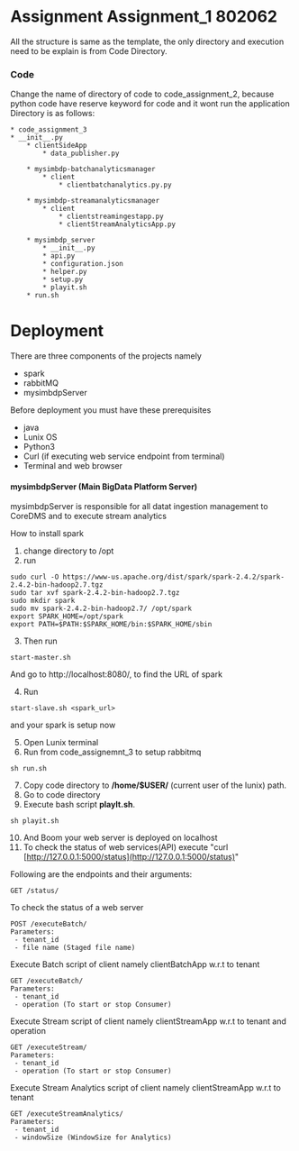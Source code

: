 # Assignment Assignment_1  802062

All the structure is same as the template, the only directory and execution need to be explain is from Code Directory.


### Code

Change the name of directory of code to code_assignment_2, because python code have reserve keyword for code and it wont run the application
Directory is as follows:

````
* code_assignment_3
* __init__.py
    * clientSideApp
        * data_publisher.py
       
    * mysimbdp-batchanalyticsmanager
        * client
            * clientbatchanalytics.py.py
    
    * mysimbdp-streamanalyticsmanager
        * client
            * clientstreamingestapp.py
            * clientStreamAnalyticsApp.py
    
    * mysimbdp_server
        * __init__.py
        * api.py
        * configuration.json
        * helper.py
        * setup.py
        * playit.sh
    * run.sh
````

# Deployment

There are three components of the projects namely

* spark
* rabbitMQ
* mysimbdpServer

Before deployment you must have these prerequisites

* java
* Lunix OS
* Python3
* Curl (if executing web service endpoint from terminal)
*  Terminal and web browser


#### mysimbdpServer (Main BigData Platform Server)

mysimbdpServer is responsible for all datat ingestion management to CoreDMS and to execute stream analytics

How to install spark
1) change directory to /opt
2) run
```commandline
sudo curl -O https://www-us.apache.org/dist/spark/spark-2.4.2/spark-2.4.2-bin-hadoop2.7.tgz
sudo tar xvf spark-2.4.2-bin-hadoop2.7.tgz
sudo mkdir spark
sudo mv spark-2.4.2-bin-hadoop2.7/ /opt/spark 
export SPARK_HOME=/opt/spark
export PATH=$PATH:$SPARK_HOME/bin:$SPARK_HOME/sbin
```
3) Then run
```commandline
start-master.sh 
```

And go to http://localhost:8080/, to find the URL of spark

4) Run
```commandline
start-slave.sh <spark_url>
```

and your spark is setup now

5) Open Lunix terminal
6) Run from code_assignemnt_3 to setup rabbitmq
```commandline
sh run.sh
```
7) Copy code directory to **/home/$USER/** (current user of the lunix) path.
8) Go to code directory
9) Execute bash script **playIt.sh**.
```commandline
sh playit.sh
```
10) And Boom your web server is deployed on localhost
11) To check the status of web services(API) execute "curl [http://127.0.0.1:5000/status](http://127.0.0.1:5000/status)"

Following are the endpoints and their arguments:

```
GET /status/
```
To check the status of a web server

```
POST /executeBatch/
Parameters:
 - tenant_id
 - file name (Staged file name)
```
Execute Batch script of client namely clientBatchApp w.r.t to tenant


```
GET /executeBatch/
Parameters:
 - tenant_id
 - operation (To start or stop Consumer)
```
Execute Stream script of client namely clientStreamApp w.r.t to tenant and operation

```
GET /executeStream/
Parameters:
 - tenant_id
 - operation (To start or stop Consumer)
```

Execute Stream Analytics script of client namely clientStreamApp w.r.t to tenant

```
GET /executeStreamAnalytics/
Parameters:
 - tenant_id
 - windowSize (WindowSize for Analytics)
```

